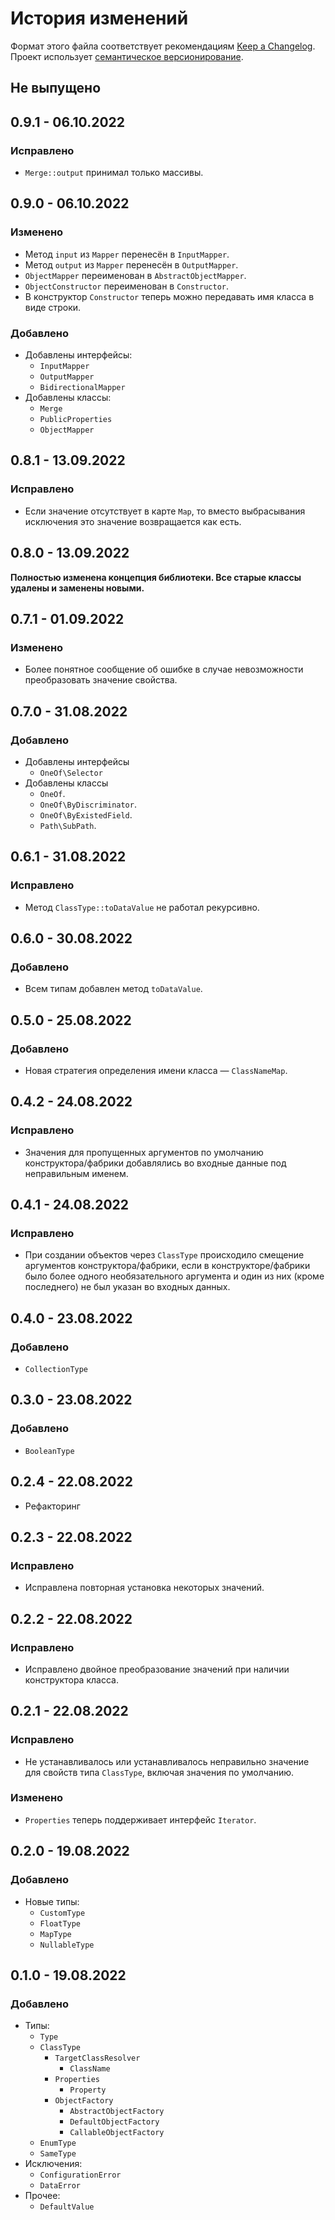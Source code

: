 # История изменений

Формат этого файла соответствует рекомендациям
[Keep a Changelog](https://keepachangelog.com/ru/1.0.0/). Проект использует
[семантическое версионирование](http://semver.org/spec/v2.0.0.html).

## Не выпущено


## 0.9.1 - 06.10.2022

### Исправлено

- `Merge::output` принимал только массивы.


## 0.9.0 - 06.10.2022

### Изменено

- Метод `input` из `Mapper` перенесён в `InputMapper`.
- Метод `output` из `Mapper` перенесён в `OutputMapper`.
- `ObjectMapper` переименован в `AbstractObjectMapper`.
- `ObjectConstructor` переименован в `Constructor`.
- В конструктор `Constructor` теперь можно передавать имя класса в виде строки.

### Добавлено

- Добавлены интерфейсы:
    - `InputMapper`
    - `OutputMapper`
    - `BidirectionalMapper`
- Добавлены классы:
    - `Merge`
    - `PublicProperties`
    - `ObjectMapper`


## 0.8.1 - 13.09.2022

### Исправлено

- Если значение отсутствует в карте `Map`, то вместо выбрасывания исключения это значение
  возвращается как есть.

## 0.8.0 - 13.09.2022

**Полностью изменена концепция библиотеки. Все старые классы удалены и заменены новыми.**

## 0.7.1 - 01.09.2022

### Изменено

- Более понятное сообщение об ошибке в случае невозможности преобразовать значение свойства.

## 0.7.0 - 31.08.2022

### Добавлено

- Добавлены интерфейсы
    - `OneOf\Selector`
- Добавлены классы
    - `OneOf`.
    - `OneOf\ByDiscriminator`.
    - `OneOf\ByExistedField`.
    - `Path\SubPath`.

## 0.6.1 - 31.08.2022

### Исправлено

- Метод `ClassType::toDataValue` не работал рекурсивно.

## 0.6.0 - 30.08.2022

### Добавлено

- Всем типам добавлен метод `toDataValue`.

## 0.5.0 - 25.08.2022

### Добавлено

- Новая стратегия определения имени класса — `ClassNameMap`.

## 0.4.2 - 24.08.2022

### Исправлено

- Значения для пропущенных аргументов по умолчанию конструктора/фабрики добавлялись во входные
  данные под неправильным именем.

## 0.4.1 - 24.08.2022

### Исправлено

- При создании объектов через `ClassType` происходило смещение аргументов конструктора/фабрики, если
  в конструкторе/фабрики было более одного необязательного аргумента и один из них (кроме
  последнего) не был указан во входных данных.

## 0.4.0 - 23.08.2022

### Добавлено

- `CollectionType`

## 0.3.0 - 23.08.2022

### Добавлено

- `BooleanType`

## 0.2.4 - 22.08.2022

- Рефакторинг

## 0.2.3 - 22.08.2022

### Исправлено

- Исправлена повторная установка некоторых значений.

## 0.2.2 - 22.08.2022

### Исправлено

- Исправлено двойное преобразование значений при наличии конструктора класса.

## 0.2.1 - 22.08.2022

### Исправлено

- Не устанавливалось или устанавливалось неправильно значение для свойств типа `ClassType`, включая
  значения по умолчанию.

### Изменено

- `Properties` теперь поддерживает интерфейс `Iterator`.

## 0.2.0 - 19.08.2022

### Добавлено

- Новые типы:
    - `CustomType`
    - `FloatType`
    - `MapType`
    - `NullableType`

## 0.1.0 - 19.08.2022

### Добавлено

- Типы:
    - `Type`
    - `ClassType`
        - `TargetClassResolver`
            - `ClassName`
        - `Properties`
            - `Property`
        - `ObjectFactory`
            - `AbstractObjectFactory`
            - `DefaultObjectFactory`
            - `CallableObjectFactory`
    - `EnumType`
    - `SameType`
- Исключения:
    - `ConfigurationError`
    - `DataError`
- Прочее:
    - `DefaultValue`
